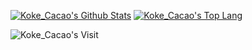[![Koke_Cacao's Github Stats](https://github-readme-stats.vercel.app/api?username=kokecacao&count_private=true)](https://github.com/anuraghazra/github-readme-stats)
[![Koke_Cacao's Top Lang](https://github-readme-stats.vercel.app/api/top-langs/?username=kokecacao&layout=compact)](https://github.com/anuraghazra/github-readme-stats)

![Koke_Cacao's Visit](https://count.getloli.com/get/@:koke_cacao?theme=rule34)
